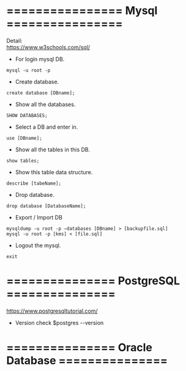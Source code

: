 # ================  Mysql  ================
Detail:  
https://www.w3schools.com/sql/

- For login mysql DB.
```
mysql -u root -p
```

- Create database.
```
create database [DBname];
```

- Show all the databases.
```
SHOW DATABASES;
```

- Select a DB and enter in.
```
use [DBname];
```

- Show all the tables in this DB.
```
show tables;
```

- Show this table data structure.
```
describe [tabeName];
```

- Drop database.
```
drop database [DatabaseName];
```

- Export / Import DB
```
mysqldump -u root -p –databases [DBname] > [backupfile.sql]
mysql -u root -p [kms] < [file.sql]
```

- Logout the mysql.
```
exit
```

# ===============   PostgreSQL   ===============
https://www.postgresqltutorial.com/

- Version check
$postgres --version


# ===============   Oracle Database   ===============
